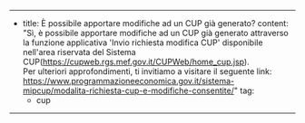 ---
  - title: È possibile apportare modifiche ad un CUP già generato?
    content: "Sì, è possibile apportare modifiche ad un CUP già generato attraverso la funzione applicativa 'Invio richiesta modifica CUP' disponibile nell'area riservata del Sistema CUP(<a href=https://cupweb.rgs.mef.gov.it/CUPWeb/home_cup.jsp>https://cupweb.rgs.mef.gov.it/CUPWeb/home_cup.jsp</a>). <br />Per ulteriori approfondimenti, ti invitiamo a visitare il seguente link: <a href=https://www.programmazioneeconomica.gov.it/sistema-mipcup/modalita-richiesta-cup-e-modifiche-consentite/>https://www.programmazioneeconomica.gov.it/sistema-mipcup/modalita-richiesta-cup-e-modifiche-consentite/</a>"
    tag:
      - cup
---
